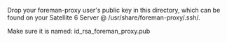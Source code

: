 Drop your foreman-proxy user's public key in this directory, which can be found on your Satellite 6 Server @ /usr/share/foreman-proxy/.ssh/.

Make sure it is named: id_rsa_foreman_proxy.pub
